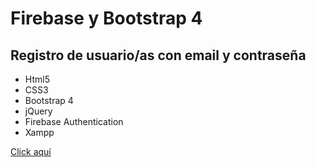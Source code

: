 # Firebase y Bootstrap 4
## Registro de usuario/as con email y contraseña

- Html5
- CSS3
- Bootstrap 4
- jQuery
- Firebase Authentication 
- Xampp

[Click aquí](https://stf-aguilar.github.io/firebase-registro-usuarios/)
   
